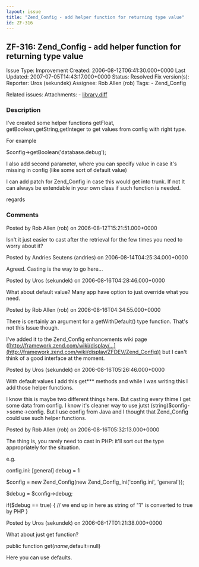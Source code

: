 ```yaml
---
layout: issue
title: "Zend_Config - add helper function for returning type value"
id: ZF-316
---
```


ZF-316: Zend\_Config - add helper function for returning type value
-------------------------------------------------------------------

 Issue Type: Improvement Created: 2006-08-12T06:41:30.000+0000 Last Updated: 2007-07-05T14:43:17.000+0000 Status: Resolved Fix version(s): 
 Reporter:  Uros (sekundek)  Assignee:  Rob Allen (rob)  Tags: - Zend\_Config
 
 Related issues: 
 Attachments: - [library.diff](/issues/secure/attachment/10091/library.diff)
 
### Description

I've created some helper functions getFloat, getBoolean,getString,getInteger to get values from config with right type.

For example

$config->getBoolean('database.debug');

I also add second parameter, where you can specify value in case it's missing in config (like some sort of default value)

I can add patch for Zend\_Config in case this would get into trunk. If not It can always be extendable in your own class if such function is needed.

regards

 

 

### Comments

Posted by Rob Allen (rob) on 2006-08-12T15:21:51.000+0000

Isn't it just easier to cast after the retrieval for the few times you need to worry about it?

 

 

Posted by Andries Seutens (andries) on 2006-08-14T04:25:34.000+0000

Agreed. Casting is the way to go here...

 

 

Posted by Uros (sekundek) on 2006-08-16T04:28:46.000+0000

What about default value? Many app have option to just override what you need.

 

 

Posted by Rob Allen (rob) on 2006-08-16T04:34:55.000+0000

There is certainly an argument for a getWithDefault() type function. That's not this Issue though.

I've added it to the Zend\_Config enhancements wiki page ([http://framework.zend.com/wiki/display/…](http://framework.zend.com/wiki/display/ZFDEV/Zend_Config)) but I can't think of a good interface at the moment.

 

 

Posted by Uros (sekundek) on 2006-08-16T05:26:46.000+0000

With default values I add this get\*\*\* methods and while I was writing this I add those helper functions.

I know this is maybe two different things here. But casting every thime I get some data from config. I know it's cleaner way to use jutst (string)$config->some->config. But I use config from Java and I thought that Zend\_Config could use such helper functions.

 

 

Posted by Rob Allen (rob) on 2006-08-16T05:32:13.000+0000

The thing is, you rarely need to cast in PHP: it'll sort out the type appropriately for the situation.

e.g.

config.ini: [general] debug = 1

$config = new Zend\_Config(new Zend\_Config\_Ini('config.ini', 'general'));

$debug = $config->debug;

if($debug == true) { // we end up in here as string of "1" is converted to true by PHP }

 

 

Posted by Uros (sekundek) on 2006-08-17T01:21:38.000+0000

What about just get function?

public function get($name,$default=null)

Here you can use defaults.

 

 